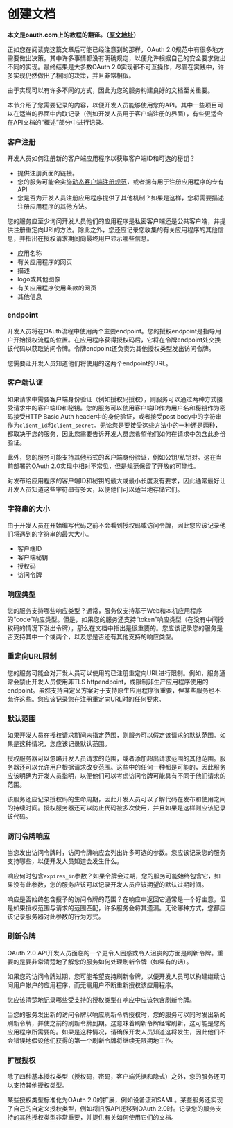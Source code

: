 # 创建文档

**本文是oauth.com上的教程的翻译。（[原文地址](https://www.oauth.com)）**

正如您在阅读完这篇文章后可能已经注意到的那样，OAuth 2.0规范中有很多地方需要做出决策。其中许多事情都没有明确规定，以便允许根据自己的安全要求做出不同的实现。最终结果是大多数OAuth 2.0实现都不可互操作，尽管在实践中，许多实现仍然做出了相同的决策，并且非常相似。

由于实现可以有许多不同的方式，因此为您的服务构建良好的文档至关重要。

本节介绍了您需要记录的内容，以便开发人员能够使用您的API。其中一些项目可以在适当的界面中内联记录（例如开发人员用于客户端注册的界面），有些更适合在API文档的“概述”部分中进行记录。

### 客户注册

开发人员如何注册新的客户端应用程序以获取客户端ID和可选的秘钥？

- 提供注册页面的链接。
- 您的服务可能会实施[动态客户端注册规范](https://tools.ietf.org/html/rfc7591)，或者拥有用于注册应用程序的专有API
- 您是否为开发人员注册应用程序提供了其他机制？如果是这样，您将需要描述注册应用程序的其他方法。
  
您的服务应至少询问开发人员他们的应用程序是私密客户端还是公共客户端，并提供注册重定向URI的方法。除此之外，您还应记录您收集的有关应用程序的其他信息，并指出在授权请求期间向最终用户显示哪些信息。

- 应用名称
- 有关应用程序的网页
- 描述
- logo或其他图像
- 有关应用程序使用条款的网页
- 其他信息

### endpoint

开发人员将在OAuth流程中使用两个主要endpoint。您的授权endpoint是指导用户开始授权流程的位置。在应用程序获得授权码后，它将在令牌endpoint处交换该代码以获取访问令牌。令牌endpoint还负责为其他授权类型发出访问令牌。

您需要让开发人员知道他们将使用的这两个endpoint的URL。

### 客户端认证

如果请求中需要客户端身份验证（例如授权码授权），则服务可以通过两种方式接受请求中的客户端ID和秘钥。您的服务可以使用客户端ID作为用户名和秘钥作为密码接受HTTP Basic Auth header中的身份验证，或者接受post body中的字符串作为`client_id`和`client_secret`。无论您是要接受这些方法中的一种还是两种，都取决于您的服务，因此您需要告诉开发人员您希望他们如何在请求中包含此身份验证。

此外，您的服务可能支持其他形式的客户端身份验证，例如公钥/私钥对。这在当前部署的OAuth 2.0实现中相对不常见，但是规范保留了开放的可能性。

对发布给应用程序的客户端ID和秘钥的最大或最小长度没有要求，因此通常最好让开发人员知道这些字符串有多大，以便他们可以适当地存储它们。

### 字符串的大小

由于开发人员在开始编写代码之前不会看到授权码或访问令牌，因此您应该记录他们将遇到的字符串的最大大小。

- 客户端ID
- 客户端秘钥
- 授权码
- 访问令牌

### 响应类型

您的服务支持哪些响应类型？通常，服务仅支持基于Web和本机应用程序的“code”响应类型。但是，如果您的服务还支持“token”响应类型（在没有中间授权码的情况下发出令牌），那么在文档中指出是很重要的。您应该记录您的服务是否支持其中一个或两个，以及您是否还有其他支持的响应类型。

### 重定向URL限制

您的服务可能会对开发人员可以使用的已注册重定向URL进行限制。例如，服务通常会禁止开发人员使用非TLS httpendpoint，或限制非生产应用程序使用的endpoint。虽然支持自定义方案对于支持原生应用程序很重要，但某些服务也不允许这些。您应该记录您在注册重定向URL时的任何要求。

### 默认范围

如果开发人员在授权请求期间未指定范围，则服务可以假定该请求的默认范围。如果是这种情况，您应该记录默认范围。

授权服务器可以忽略开发人员请求的范围，或者添加超出请求范围的其他范围。服务器还可以允许用户根据请求改变范围。这些中的任何一种都是可能的，因此服务应该明确为开发人员指明，以便他们可以考虑访问令牌可能具有不同于他们请求的范围。

该服务还应记录授权码的生命周期，因此开发人员可以了解代码在发布和使用之间的持续时间。授权服务器还可以防止代码被多次使用，并且如果是这样则应该记录该代码。

### 访问令牌响应

当您发出访问令牌时，访问令牌响应会列出许多可选的参数。您应该记录您的服务支持哪些，以便开发人员知道会发生什么。

响应何时包含`expires_in`参数？如果令牌会过期，您的服务可能始终包含它，如果没有此参数，您的服务应该可以记录开发人员应该期望的默认过期时间。

响应是否始终包含授予的访问令牌的范围？在响应中返回它通常是一个好主意，但是如果授权范围与请求的范围匹配，许多服务会将其遗漏。无论哪种方式，您都应该记录服务器对此参数的行为方式。

### 刷新令牌

OAuth 2.0 API开发人员面临的一个更令人困惑或令人沮丧的方面是刷新令牌。重要的是要非常清楚地了解您的服务如何处理刷新令牌（如果有的话）。

如果您的访问令牌过期，您可能希望支持刷新令牌，以便开发人员可以构建继续访问用户帐户的应用程序，而无需用户不断重新授权该应用程序。

您应该清楚地记录哪些受支持的授权类型在响应中应该包含刷新令牌。

当您的服务发出新的访问令牌以响应刷新令牌授权时，您的服务可以同时发出新的刷新令牌，并使之前的刷新令牌到期。这意味着刷新令牌经常刷新，这可能是您的应用程序所需要的。如果是这种情况，请确保开发人员知道这将发生，因此他们不会错误地假设他们获得的第一个刷新令牌将继续无限期地工作。

### 扩展授权

除了四种基本授权类型（授权码，密码，客户端凭据和隐式）之外，您的服务还可以支持其他授权类型。

某些授权类型标准化为OAuth 2.0的扩展，例如设备流和SAML。某些服务还实现了自己的自定义授权类型，例如将旧版API迁移到OAuth 2.0时。记录您的服务支持的其他授权类型非常重要，并提供有关如何使用它们的文档。